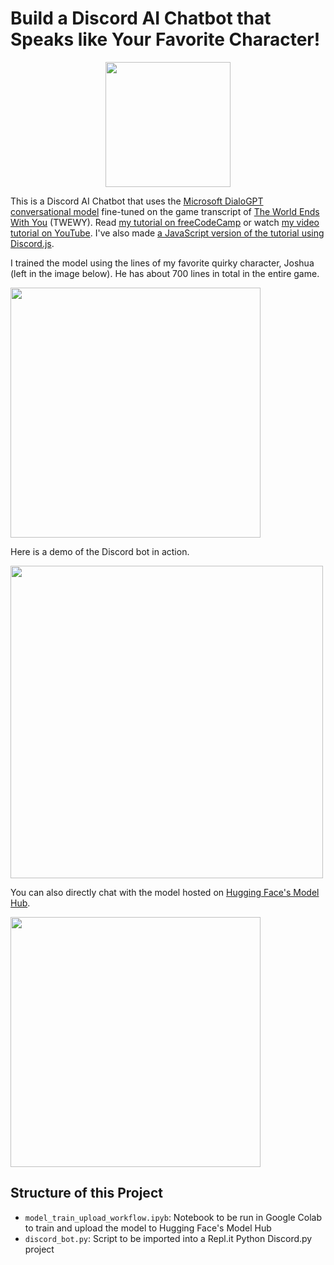 # Build a Discord AI Chatbot that Speaks like Your Favorite Character!

<div align="center">
  <img src="https://github.com/RuolinZheng08/twewy-discord-chatbot/blob/main/gif-demo/icon.png" width=200>
</div>

This is a Discord AI Chatbot that uses the [Microsoft DialoGPT conversational model](https://huggingface.co/microsoft/DialoGPT-medium) fine-tuned on the game transcript of [The World Ends With You](https://en.wikipedia.org/wiki/The_World_Ends_with_You) (TWEWY). Read [my tutorial on freeCodeCamp](https://www.freecodecamp.org/news/discord-ai-chatbot/) or watch [my video tutorial on YouTube](https://youtu.be/UBwvFuTC1ZE). I've also made [a JavaScript version of the tutorial using Discord.js](https://youtu.be/XR6JFRLxe5A).

I trained the model using the lines of my favorite quirky character, Joshua (left in the image below). He has about 700 lines in total in the entire game.

<img src="https://github.com/RuolinZheng08/twewy-discord-chatbot/blob/main/gif-demo/gameplay.png" width=400><br>

Here is a demo of the Discord bot in action.

<img src="https://github.com/RuolinZheng08/twewy-discord-chatbot/blob/main/gif-demo/discord.gif" width=500><br>

You can also directly chat with the model hosted on [Hugging Face's Model Hub](https://huggingface.co/r3dhummingbird/DialoGPT-medium-joshua).

<img src="https://github.com/RuolinZheng08/twewy-discord-chatbot/blob/main/gif-demo/huggingface.gif" width=400><br>

## Structure of this Project

- `model_train_upload_workflow.ipyb`: Notebook to be run in Google Colab to train and upload the model to Hugging Face's Model Hub
- `discord_bot.py`: Script to be imported into a Repl.it Python Discord.py project
